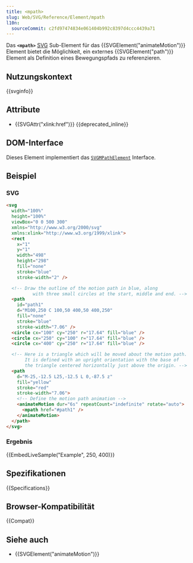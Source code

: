 ```yaml
---
title: <mpath>
slug: Web/SVG/Reference/Element/mpath
l10n:
  sourceCommit: c2fd97474834e061404b992c8397d4ccc4439a71
---
```


Das **`<mpath>`** [SVG](/de/docs/Web/SVG) Sub-Element für das {{SVGElement("animateMotion")}} Element bietet die Möglichkeit, ein externes {{SVGElement("path")}} Element als Definition eines Bewegungspfads zu referenzieren.

## Nutzungskontext

{{svginfo}}

## Attribute

- {{SVGAttr("xlink:href")}} {{deprecated_inline}}

## DOM-Interface

Dieses Element implementiert das [`SVGMPathElement`](/de/docs/Web/API/SVGMPathElement) Interface.

## Beispiel

### SVG

```html
<svg
  width="100%"
  height="100%"
  viewBox="0 0 500 300"
  xmlns="http://www.w3.org/2000/svg"
  xmlns:xlink="http://www.w3.org/1999/xlink">
  <rect
    x="1"
    y="1"
    width="498"
    height="298"
    fill="none"
    stroke="blue"
    stroke-width="2" />

  <!-- Draw the outline of the motion path in blue, along
          with three small circles at the start, middle and end. -->
  <path
    id="path1"
    d="M100,250 C 100,50 400,50 400,250"
    fill="none"
    stroke="blue"
    stroke-width="7.06" />
  <circle cx="100" cy="250" r="17.64" fill="blue" />
  <circle cx="250" cy="100" r="17.64" fill="blue" />
  <circle cx="400" cy="250" r="17.64" fill="blue" />

  <!-- Here is a triangle which will be moved about the motion path.
       It is defined with an upright orientation with the base of
       the triangle centered horizontally just above the origin. -->
  <path
    d="M-25,-12.5 L25,-12.5 L 0,-87.5 z"
    fill="yellow"
    stroke="red"
    stroke-width="7.06">
    <!-- Define the motion path animation -->
    <animateMotion dur="6s" repeatCount="indefinite" rotate="auto">
      <mpath href="#path1" />
    </animateMotion>
  </path>
</svg>
```

### Ergebnis

{{EmbedLiveSample("Example", 250, 400)}}

## Spezifikationen

{{Specifications}}

## Browser-Kompatibilität

{{Compat}}

## Siehe auch

- {{SVGElement("animateMotion")}}
